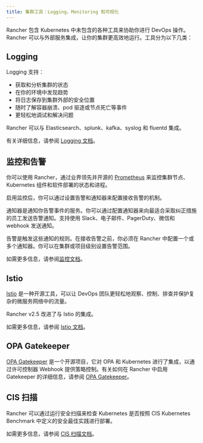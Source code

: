 ```yaml
---
title: 集群工具：Logging，Monitoring 和可视化
---
```


Rancher 包含 Kubernetes 中未包含的各种工具来协助你进行 DevOps 操作。Rancher 可以与外部服务集成，让你的集群更高效地运行。工具分为以下几类：


## Logging

Logging 支持：

- 获取和分析集群的状态
- 在你的环境中发现趋势
- 将日志保存到集群外部的安全位置
- 随时了解容器崩溃、pod 驱逐或节点死亡等事件
- 更轻松地调试和解决问题

Rancher 可以与 Elasticsearch、splunk、kafka、syslog 和 fluentd 集成。

有关详细信息，请参阅 [Logging 文档](../pages-for-subheaders/logging.md)。
## 监控和告警

你可以使用 Rancher，通过业界领先并开源的 [Prometheus](https://prometheus.io/) 来监控集群节点、Kubernetes 组件和软件部署的状态和进程。

启用监控后，你可以通过设置告警和通知器来配置接收告警的机制。

通知器是通知你告警事件的服务。你可以通过配置通知器来向最适合采取纠正措施的员工发送告警通知。支持使用 Slack、电子邮件、PagerDuty、微信和 webhook 发送通知。

告警是触发这些通知的规则。在接收告警之前，你必须在 Rancher 中配置一个或多个通知器。你可以在集群或项目级别设置告警范围。

如需更多信息，请参阅[监控文档](../pages-for-subheaders/monitoring-and-alerting.md)。

## Istio

[Istio](https://istio.io/) 是一种开源工具，可以让 DevOps 团队更轻松地观察、控制、排查并保护复杂的微服务网络中的流量。

Rancher v2.5 改进了与 Istio 的集成。

如需更多信息，请参阅 [Istio 文档](../pages-for-subheaders/istio.md)。
## OPA Gatekeeper

[OPA Gatekeeper](https://github.com/open-policy-agent/gatekeeper) 是一个开源项目，它对 OPA 和 Kubernetes 进行了集成，以通过许可控制器 Webhook 提供策略控制。有关如何在 Rancher 中启用 Gatekeeper 的详细信息，请参阅 [OPA Gatekeeper](../explanations/integrations-in-rancher/opa-gatekeeper.md)。

## CIS 扫描

Rancher 可以通过运行安全扫描来检查 Kubernetes 是否按照 CIS Kubernetes Benchmark 中定义的安全最佳实践进行部署。

如需更多信息，请参阅 [CIS 扫描文档](../pages-for-subheaders/cis-scan-guides.md)。